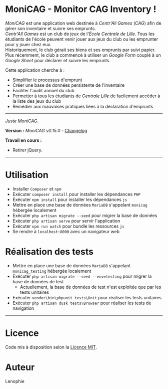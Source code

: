 # MoniCAG - Monitor CAG Inventory !

*MoniCAG* est une application web destinée à *Centr'All Games* (*CAG*) afin de gérer son inventaire et suivre ses emprunts.  
*Centr'All Games* est un club de jeux de l'*École Centrale de Lille*. Tous les étudiants de l'école peuvent venir jouer aux jeux du club ou les emprunter pour y jouer chez eux.  
Historiquement, le club gérait ses biens et ses emprunts par suivi papier. Plus récemment, le club a commencé à utiliser un *Google Form* couplé à un *Google Sheet* pour déclarer et suivre les emprunts.  

Cette application cherche à :
* Simplifier le processus d'emprunt
* Créer une base de données persistente de l'inventaire
* Faciliter l'audit annuel du club
* Permetter à tous les étudiants de *Centrale Lille* de facilement accéder à la liste des jeux du club
* Remédier aux mauvaises pratiques liées à la déclaration d'emprunts

---

*Juste MoniCAG.*

**Version :** *MoniCAG v0.15.0* - [Changelog](./changelog.md)

**Travail en cours :**

* Retirer jQuery.

---

# Utilisation

* Installer ```Composer``` et ```npm```
* Exécuter ```composer install``` pour installer les dépendances ```PHP```
* Exécuter ```npm install``` pour installer les dépendances ```js```
* Mettre en place une base de données ```MariaDB``` s'appelant ```monicag``` hébergée localement
* Exécuter ```php artisan migrate --seed``` pour migrer la base de données
* Exécuter ```php artisan serve``` pour servir l'application
* Exécuter ```npm run watch``` pour bundle les ressources ```js```
* Se rendre à ```localhost:8000``` avec un navigateur web

# Réalisation des tests
* Mettre en place une base de données ```MariaDB``` s'appelant ```monicag_testing``` hébergée localement
* Exécuter ```php artisan migrate --seed --env=testing``` pour migrer la base de données de test
    * Actuellement, la base de données de test n'est exploitée que par les tests unitaires
* Exécuter ```vendor\bin\phpunit tests\Unit``` pour réaliser les tests unitaires
* Exécuter ```php artisan dusk tests\Browser``` pour réaliser les tests de navigation

---

# Licence

Code mis à disposition selon la [Licence MIT](./LICENSE).

# Auteur

Lenophie